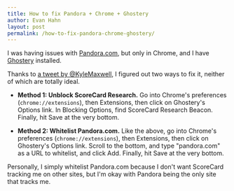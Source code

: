 ```yaml
---
title: How to fix Pandora + Chrome + Ghostery
author: Evan Hahn
layout: post
permalink: /how-to-fix-pandora-chrome-ghostery/
---
```

I was having issues with [Pandora.com](http://www.pandora.com), but only in Chrome, and I have [Ghostery](http://www.ghostery.com/) installed.

Thanks to [a tweet by @KyleMaxwell](http://twitter.com/kylemaxwell/status/180391900338073601), I figured out two ways to fix it, neither of which are totally ideal.

*   **Method 1: Unblock ScoreCard Research.** Go into Chrome's preferences (`chrome://extensions`), then Extensions, then click on Ghostery's Options link. In Blocking Options, find ScoreCard Research Beacon. Finally, hit Save at the very bottom.

*   **Method 2: Whitelist Pandora.com.** Like the above, go into Chrome's preferences (`chrome://extensions`), then Extensions, then click on Ghostery's Options link. Scroll to the bottom, and type "pandora.com" as a URL to whitelist, and click Add. Finally, hit Save at the very bottom.

Personally, I simply whitelist Pandora.com because I don't want ScoreCard tracking me on other sites, but I'm okay with Pandora being the only site that tracks me.
